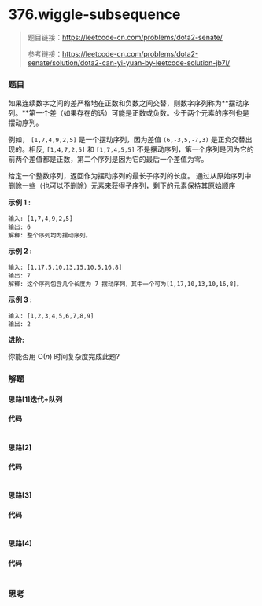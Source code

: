 # 376.wiggle-subsequence

> 题目链接：https://leetcode-cn.com/problems/dota2-senate/
>
> 参考链接：https://leetcode-cn.com/problems/dota2-senate/solution/dota2-can-yi-yuan-by-leetcode-solution-jb7l/

### 题目

如果连续数字之间的差严格地在正数和负数之间交替，则数字序列称为**摆动序列。**第一个差（如果存在的话）可能是正数或负数。少于两个元素的序列也是摆动序列。

例如， `[1,7,4,9,2,5]` 是一个摆动序列，因为差值 `(6,-3,5,-7,3)` 是正负交替出现的。相反, `[1,4,7,2,5]` 和 `[1,7,4,5,5]` 不是摆动序列，第一个序列是因为它的前两个差值都是正数，第二个序列是因为它的最后一个差值为零。

给定一个整数序列，返回作为摆动序列的最长子序列的长度。 通过从原始序列中删除一些（也可以不删除）元素来获得子序列，剩下的元素保持其原始顺序

**示例 1 :**

```
输入: [1,7,4,9,2,5]
输出: 6 
解释: 整个序列均为摆动序列。
```

**示例 2 :**

```
输入: [1,17,5,10,13,15,10,5,16,8]
输出: 7
解释: 这个序列包含几个长度为 7 摆动序列，其中一个可为[1,17,10,13,10,16,8]。
```

**示例 3 :**

```
输入: [1,2,3,4,5,6,7,8,9]
输出: 2
```

**进阶:**

你能否用 O(*n*) 时间复杂度完成此题?



### 解题

#### 思路[1]迭代+队列



#### 代码

```javascript

```

#### 思路[2]



#### 代码

```javascript

```

#### 思路[3]



#### 代码

```javascript

```

#### 思路[4]



#### 代码

```javascript

```



### 思考

